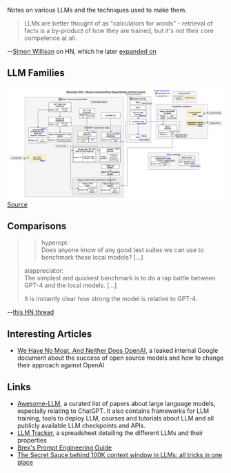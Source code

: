 Notes on various LLMs and the techniques used to make them.

>LLMs are better thought of as "calculators for words" - retrieval of facts is a by-product of how they are trained, but it's not their core competence at all.

--[Simon Willison](https://news.ycombinator.com/item?id=35396372) on HN, which he later [expanded on](https://simonwillison.net/2023/Apr/2/calculator-for-words/)

## LLM Families

![](https://raw.githubusercontent.com/pavo-etc/llm-family-tree/master/LLMfamily.drawio.png)  
[Source](https://github.com/pavo-etc/llm-family-tree)

## Comparisons 

>>hyperopt:  
>>Does anyone know of any good test suites we can use to benchmark these local models? \[...\]
>
>aiappreciator:  
>The simplest and quickest benchmark is to do a rap battle between GPT-4 and the local models. \[...\]
>
>It is instantly clear how strong the model is relative to GPT-4.

--[this HN thread](https://news.ycombinator.com/item?id=35349853)

## Interesting Articles

- [We Have No Moat, And Neither Does OpenAI](https://www.semianalysis.com/p/google-we-have-no-moat-and-neither), a leaked internal Google document about the success of open source models and how to change their approach against OpenAI

## Links

- [Awesome-LLM](https://github.com/Hannibal046/Awesome-LLM), a curated list of papers about large language models, especially relating to ChatGPT. It also contains frameworks for LLM training, tools to deploy LLM, courses and tutorials about LLM and all publicly available LLM checkpoints and APIs.
- [LLM Tracker](https://docs.google.com/spreadsheets/d/1kT4or6b0Fedd-W_jMwYpb63e1ZR3aePczz3zlbJW-Y4), a spreadsheet detailing the different LLMs and their properties
- [Brex's Prompt Engineering Guide](https://github.com/brexhq/prompt-engineering)
- [The Secret Sauce behind 100K context window in LLMs: all tricks in one place](https://blog.gopenai.com/how-to-speed-up-llms-and-use-100k-context-window-all-tricks-in-one-place-ffd40577b4c)